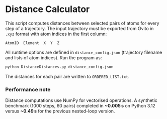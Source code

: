 # Distance Calculator

This script computes distances between selected pairs of atoms for every step of a trajectory. The input trajectory must be exported from Ovito in `.xyz` format with atom indices in the first column:

```
AtomID  Element  X  Y  Z
```

All runtime options are defined in `distance_config.json` (trajectory filename and lists of atom indices). Run the program as:

```bash
python DistanceDistances.py distance_config.json
```

The distances for each pair are written to `ORDERED_LIST.txt`.

### Performance note

Distance computations use NumPy for vectorised operations. A synthetic benchmark (1000 steps, 60 pairs) completed in **~0.005 s** on Python 3.12 versus **~0.49 s** for the previous nested-loop version.
